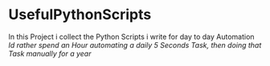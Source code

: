 # UsefulPythonScripts

In this Project i collect the Python Scripts i write for day to day Automation
*Id rather spend an Hour automating a daily 5 Seconds Task, then doing that Task manually for a year*
